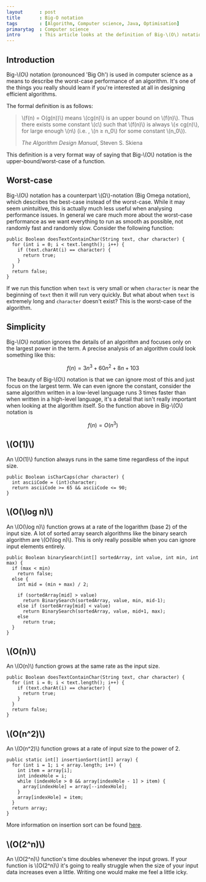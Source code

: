 ```yaml
---
layout      : post
title       : Big-O notation
tags        : [Algorithm, Computer science, Java, Optimisation]
primarytag  : Computer science
intro       : This article looks at the definition of Big-\(O\) notation, how it works and provides some code examples of different Big-\(O\) time complexities.
---
```


## Introduction

Big-\\(O\\) notation (pronounced 'Big Oh') is used in computer science as a means to describe the worst-case performance of an algorithm. It's one of the things you really should learn if you're interested at all in designing efficient algorithms.

The formal definition is as follows:

> \\(f(n) = O(g(n))\\) means \\(cg(n)\\) is an upper bound on \\(f(n)\\). Thus there exists some constant \\(c\\) such that \\(f(n)\\) is always \\(&le; cg(n)\\), for large enough \\(n\\) (i.e. , \\(n &ge; n_0\\) for some constant \\(n_0\\)).
>
> <cite>The Algorithm Design Manual</cite>, Steven S. Skiena

This definition is a very format way of saying that Big-\\(O\\) notation is the upper-bound/worst-case of a function.



## Worst-case

Big-\\(O\\) notation has a counterpart \\(&Omega;\\)-notation (Big Omega notation), which describes the best-case instead of the worst-case. While it may seem unintuitive, this is actually much less useful when analysing performance issues. In general we care much more about the worst-case performance as we want everything to run as smooth as possible, not randomly fast and randomly slow. Consider the following function:

<!--prettify lang=java-->
    public Boolean doesTextContainChar(String text, char character) {
      for (int i = 0; i < text.length(); i++) {
        if (text.charAt(i) == character) {
          return true;
        }
      }
      return false;
    }

If we run this function when `text` is very small or when `character` is near the beginning of `text` then it will run very quickly. But what about when `text` is extremely long and `character` doesn't exist? This is the worst-case of the algorithm.



## Simplicity

Big-\\(O\\) notation ignores the details of an algorithm and focuses only on the largest power in the term. A precise analysis of an algorithm could look something like this:

$$f(n) = 3n^3 + 60n^2 + 8n + 103$$

The beauty of Big-\\(O\\) notation is that we can ignore most of this and just focus on the largest term. We can even ignore the constant, consider the same algorithm written in a low-level language runs 3 times faster than when written in a high-level language, it's a detail that isn't really important when looking at the algorithm itself. So the function above in Big-\\(O\\) notation is

$$f(n) = O(n^{3})$$



## \\(O(1)\\)

An \\(O(1)\\) function always runs in the same time regardless of the input size.

<!--prettify lang=java-->
    public Boolean isCharCaps(char character) {
      int asciiCode = (int)character;
      return asciiCode >= 65 && asciiCode <= 90;
    }



## \\(O(\log n)\\)

An \\(O(\log n)\\) function grows at a rate of the logarithm (base 2) of the input size. A lot of sorted array search algorithms like the binary search algorithm are \\(O(\log n)\\). This is only really possible when you can ignore input elements entirely.

<!--prettify lang=java-->
    public Boolean binarySearch(int[] sortedArray, int value, int min, int max) {
      if (max < min)
        return false;
      else {
        int mid = (min + max) / 2;

        if (sortedArray[mid] > value)
          return BinarySearch(sortedArray, value, min, mid-1);
        else if (sortedArray[mid] < value)
          return BinarySearch(sortedArray, value, mid+1, max);
        else
          return true;
      }
    }



## \\(O(n)\\)

An \\(O(n)\\) function grows at the same rate as the input size.

<!--prettify lang=java-->
    public Boolean doesTextContainChar(String text, char character) {
      for (int i = 0; i < text.length(); i++) {
        if (text.charAt(i) == character) {
          return true;
        }
      }
      return false;
    }



## \\(O(n^2)\\)

An \\(O(n^2)\\) function grows at a rate of input size to the power of 2.

<!--prettify lang=java-->
    public static int[] insertionSort(int[] array) {
      for (int i = 1; i < array.length; i++) {
        int item = array[i];
        int indexHole = i;
        while (indexHole > 0 && array[indexHole - 1] > item) {
          array[indexHole] = array[--indexHole];
        }
        array[indexHole] = item;
      }
      return array;
    }

More information on insertion sort can be found [here][1].



## \\(O(2^n)\\)

An \\(O(2^n)\\) function's time doubles whenever the input grows. If your function is \\(O(2^n)\\) it's going to really struggle when the size of your input data increases even a little. Writing one would make me feel a little icky.



[1]: {{site.baseurl}}/2012/11/algorithm-insertion-sort.html